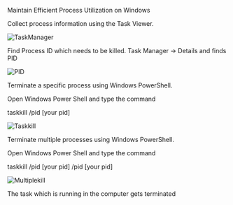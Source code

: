 Maintain Efficient Process Utilization on Windows 

Collect process information using the Task Viewer.

![TaskManager](https://user-images.githubusercontent.com/78703624/119179039-15de2580-ba8c-11eb-9e60-a6d652904c23.png)

Find Process ID which needs to be killed. Task Manager → Details and finds PID

![PID](https://user-images.githubusercontent.com/78703624/119179049-1a0a4300-ba8c-11eb-9f64-e86756c39e6d.png) 

Terminate a specific process using Windows PowerShell.

Open Windows Power Shell and type the command 

taskkill /pid [your pid]

![Taskkill](https://user-images.githubusercontent.com/78703624/119179070-20002400-ba8c-11eb-9bfe-9142e1b40a99.png)

Terminate multiple processes using Windows PowerShell.

Open Windows Power Shell and type the command 

taskkill /pid [your pid]  /pid [your pid]

![Multiplekill](https://user-images.githubusercontent.com/78703624/119179045-18d91600-ba8c-11eb-855e-dbd155a5dce7.png)

The task which is running in the computer gets terminated

